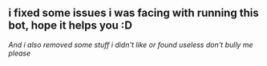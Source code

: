 ## i fixed some issues i was facing with running this bot, hope it helps you :D

*And i also removed some stuff i didn't like or found useless don't bully me please*
